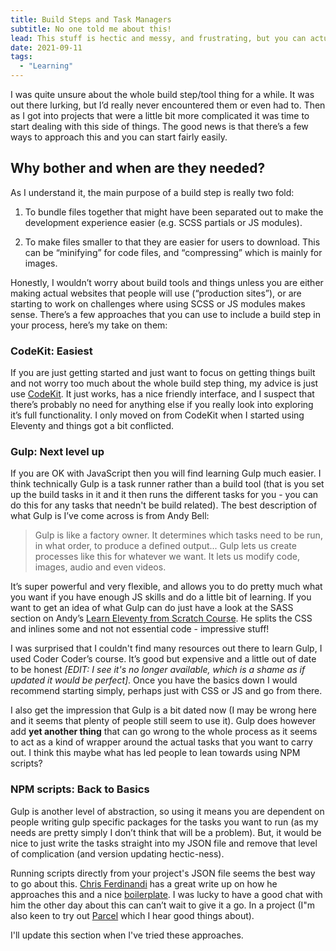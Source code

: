 ```yaml
---
title: Build Steps and Task Managers
subtitle: No one told me about this!
lead: This stuff is hectic and messy, and frustrating, but you can actually start out fairly gently while getting your head around it.
date: 2021-09-11
tags:
  - "Learning"
---
```


I was quite unsure about the whole build step/tool thing for a while. It was out there lurking, but I’d really never encountered them or even had to. Then as I got into projects that were a little bit more complicated it was time to start dealing with this side of things. The good news is that there’s a few ways to approach this and you can start fairly easily.

## Why bother and when are they needed?

As I understand it, the main purpose of a build step is really two fold:

1. To bundle files together that might have been separated out to make the development experience easier (e.g. SCSS partials or JS modules).

1. To make files smaller to that they are easier for users to download. This can be <q>minifying</q> for code files, and <q>compressing</q> which is mainly for images.

Honestly, I wouldn’t worry about build tools and things unless you are either making actual websites that people will use (<q>production sites</q>), or are starting to work on challenges where using SCSS or JS modules makes sense. There’s a few approaches that you can use to include a build step in your process, here’s my take on them:

### CodeKit: Easiest

If you are just getting started and just want to focus on getting things built and not worry too much about the whole build step thing, my advice is just use [CodeKit](https://codekitapp.com/). It just works, has a nice friendly interface, and I suspect that there’s probably no need for anything else if you really look into exploring it’s full functionality. I only moved on from CodeKit when I started using Eleventy and things got a bit conflicted.

### Gulp: Next level up

If you are OK with JavaScript then you will find learning Gulp much easier. I think technically Gulp is a task runner rather than a build tool (that is you set up the build tasks in it and it then runs the different tasks for you - you can do this for any tasks that needn't be build related). The best description of what Gulp is I’ve come across is from Andy Bell:

> Gulp is like a factory owner. It determines which tasks need to be run, in what order, to produce a defined output... Gulp lets us create processes like this for whatever we want. It lets us modify code, images, audio and even videos.

It’s super powerful and very flexible, and allows you to do pretty much what you want if you have enough JS skills and do a little bit of learning. If you want to get an idea of what Gulp can do just have a look at the SASS section on Andy’s [Learn Eleventy from Scratch Course](https://learneleventyfromscratch.com/). He splits the CSS and inlines some and not not essential code - impressive stuff!

I was surprised that I couldn't find many resources out there to learn Gulp, I used Coder Coder’s course. It’s good but expensive and a little out of date to be honest _[EDIT: I see it's no longer available, which is a shame as if updated it would be perfect]_. Once you have the basics down I would recommend starting simply, perhaps just with CSS or JS and go from there.

I also get the impression that Gulp is a bit dated now (I may be wrong here and it seems that plenty of people still seem to use it). Gulp does however add **yet another thing** that can go wrong to the whole process as it seems to act as a kind of wrapper around the actual tasks that you want to carry out. I think this maybe what has led people to lean towards using NPM scripts?

### NPM scripts: Back to Basics

Gulp is another level of abstraction, so using it means you are dependent on people writing gulp specific packages for the tasks you want to run (as my needs are pretty simply I don’t think that will be a problem). But, it would be nice to just write the tasks straight into my JSON file and remove that level of complication (and version updating hectic-ness).

Running scripts directly from your project's JSON file seems the best way to go about this. [Chris Ferdinandi](https://gomakethings.com/) has a great write up on how he approaches this and a nice [boilerplate](https://github.com/cferdinandi/build-tool-boilerplate). I was lucky to have a good chat with him the other day about this can can’t wait to give it a go. In a project (I"m also keen to try out [Parcel](https://parceljs.org/) which I hear good things about).

I'll update this section when I've tried these approaches.
